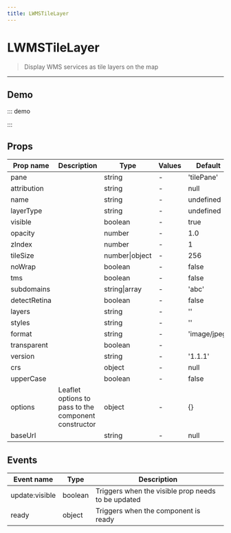 ```yaml
---
title: LWMSTileLayer
---
```


# LWMSTileLayer

> Display WMS services as tile layers on the map

---

## Demo

::: demo
<template>
<l-map style="height: 350px" :zoom="zoom" :center="center">
<l-control-layers > </l-control-layers>
<l-wms-tile-layer
        v-for="layer in layers"
        :key="layer.name"
        :base-url="baseUrl"
        :layers="layer.layers"
        :visible="layer.visible"
        :name="layer.name"
        layer-type="base">
</l-wms-tile-layer>
</l-map>
</template>

<script>
import {LMap, LWMSTileLayer, LControlLayers } from 'vue2-leaflet';

export default {
  components: {
    LMap,
    LControlLayers,
    'l-wms-tile-layer': LWMSTileLayer
  },
  data () {
    return {
      zoom: 1,
      center: [47.313220, -1.319482],
      baseUrl: 'http://mesonet.agron.iastate.edu/cgi-bin/wms/nexrad/n0r.cgi',
      layers: [
        {
          name: 'Weather Data',
          visible: true,
          format: 'image/png',
          layers: 'nexrad-n0r-900913',
          transparent: true,
          attribution: "Weather data © 2012 IEM Nexrad"
        }
      ]
    };
  }
}
</script>

:::

## Props

| Prop name    | Description                                          | Type           | Values | Default      |
| ------------ | ---------------------------------------------------- | -------------- | ------ | ------------ |
| pane         |                                                      | string         | -      | 'tilePane'   |
| attribution  |                                                      | string         | -      | null         |
| name         |                                                      | string         | -      | undefined    |
| layerType    |                                                      | string         | -      | undefined    |
| visible      |                                                      | boolean        | -      | true         |
| opacity      |                                                      | number         | -      | 1.0          |
| zIndex       |                                                      | number         | -      | 1            |
| tileSize     |                                                      | number\|object | -      | 256          |
| noWrap       |                                                      | boolean        | -      | false        |
| tms          |                                                      | boolean        | -      | false        |
| subdomains   |                                                      | string\|array  | -      | 'abc'        |
| detectRetina |                                                      | boolean        | -      | false        |
| layers       |                                                      | string         | -      | ''           |
| styles       |                                                      | string         | -      | ''           |
| format       |                                                      | string         | -      | 'image/jpeg' |
| transparent  |                                                      | boolean        | -      |              |
| version      |                                                      | string         | -      | '1.1.1'      |
| crs          |                                                      | object         | -      | null         |
| upperCase    |                                                      | boolean        | -      | false        |
| options      | Leaflet options to pass to the component constructor | object         | -      | {}           |
| baseUrl      |                                                      | string         | -      | null         |

## Events

| Event name     | Type    | Description                                        |
| -------------- | ------- | -------------------------------------------------- |
| update:visible | boolean | Triggers when the visible prop needs to be updated |
| ready          | object  | Triggers when the component is ready               |
